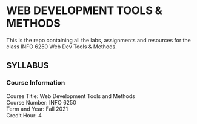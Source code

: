 # WEB DEVELOPMENT TOOLS & METHODS 
This is the repo containing all the labs, assignments and resources for the class INFO 6250 Web Dev Tools & Methods.

## SYLLABUS
### Course Information
Course Title: Web Development Tools and Methods\
Course Number: INFO 6250\
Term and Year: Fall 2021\
Credit Hour: 4
